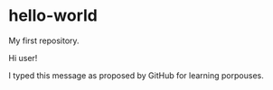 # hello-world
My first repository.

Hi user!

I typed this message as proposed by GitHub for learning porpouses. 
